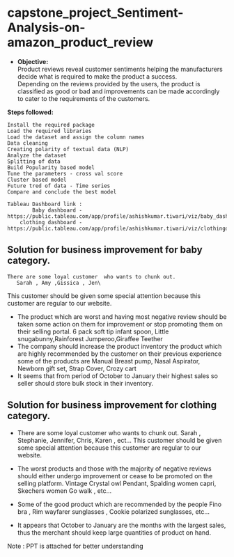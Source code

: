 # capstone_project_Sentiment-Analysis-on-amazon_product_review

- **Objective:**\
Product reviews reveal customer sentiments helping the manufacturers decide what is required to make the product a success.\
Depending on the reviews provided by the users, the product is classified as good or bad and improvements can be made accordingly\
to cater to the requirements of the customers.

**Steps followed:**

    Install the required package
    Load the required libraries
    Load the dataset and assign the column names
    Data cleaning
    Creating polarity of textual data (NLP)
    Analyze the dataset
    Splitting of data
    Build Popularity based model
    Tune the parameters - cross val score
    Cluster based model
    Future tred of data - Time series
    Compare and conclude the best model
    
    Tableau Dashboard link :
    		Baby dashboard - https://public.tableau.com/app/profile/ashishkumar.tiwari/viz/baby_dashboard/Dashboard1#1
		clothing dashboard - https://public.tableau.com/app/profile/ashishkumar.tiwari/viz/clothingdashboard/Dashboard1#1
    	
    
    
  ## Solution for business improvement for baby category.
    
    There are some loyal customer  who wants to chunk out.
       Sarah , Amy ,Gissica , Jen\
 This customer should be given some special attention because this customer are regular to our website.
- The product which are worst and having most negative review should be taken some action on them for improvement or stop promoting them on their selling portal.
     6 pack soft tip infant spoon, Little snugabunny,Rainforest Jumperoo,Giraffee Teether
- The company should increase the product inventory the product which are highly recommended by the customer on their previous experience some of the products are
	Manual Breast pump, Nasal Aspirator, Newborn gift set, Strap Cover, Crozy cart
- It seems that from period of October to January their highest sales so seller should store bulk stock in their inventory.


## Solution for business improvement for clothing category.

- There are some loyal customer  who wants to chunk out. 
       Sarah , Stephanie, Jennifer, Chris, Karen , ect…
This customer should be given some special attention because this customer are regular to our website.

- The worst products and those with the majority of negative reviews should either undergo improvement or cease to be promoted on the selling platform.
    Vintage Crystal owl Pendant, Spalding women capri, Skechers women Go walk , etc…

- Some of the good product  which are recommended by the people
	Fino bra , Rim wayfarer sunglasses , Cookie polarized sunglasses, etc…
	
- It appears that October to January are the months with the largest sales, thus the merchant should keep large quantities of product on hand.

Note : PPT is attached for better understanding


    
  
